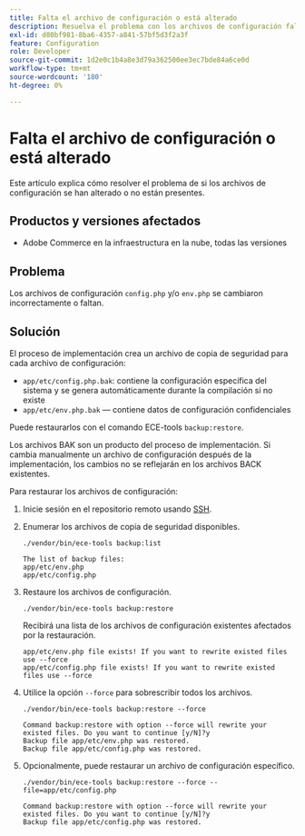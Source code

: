 ```yaml
---
title: Falta el archivo de configuración o está alterado
description: Resuelva el problema con los archivos de configuración faltantes o alterados para Adobe Commerce.
exl-id: d80bf981-8ba6-4357-a841-57bf5d3f2a3f
feature: Configuration
role: Developer
source-git-commit: 1d2e0c1b4a8e3d79a362500ee3ec7bde84a6ce0d
workflow-type: tm+mt
source-wordcount: '180'
ht-degree: 0%

---
```


# Falta el archivo de configuración o está alterado

Este artículo explica cómo resolver el problema de si los archivos de configuración se han alterado o no están presentes.

## Productos y versiones afectados

* Adobe Commerce en la infraestructura en la nube, todas las versiones

## Problema

Los archivos de configuración `config.php` y/o `env.php` se cambiaron incorrectamente o faltan.

## Solución

El proceso de implementación crea un archivo de copia de seguridad para cada archivo de configuración:

* `app/etc/config.php.bak`: contiene la configuración específica del sistema y se genera automáticamente durante la compilación si no existe
* `app/etc/env.php.bak` — contiene datos de configuración confidenciales

Puede restaurarlos con el comando ECE-tools `backup:restore`.

Los archivos BAK son un producto del proceso de implementación. Si cambia manualmente un archivo de configuración después de la implementación, los cambios no se reflejarán en los archivos BACK existentes.

Para restaurar los archivos de configuración:

1. Inicie sesión en el repositorio remoto usando [SSH](https://devdocs.magento.com/cloud/env/environments-ssh.html#ssh).
1. Enumerar los archivos de copia de seguridad disponibles.

   ```
   ./vendor/bin/ece-tools backup:list
   ```

   ```
   The list of backup files:
   app/etc/env.php
   app/etc/config.php
   ```

1. Restaure los archivos de configuración.

   ```
   ./vendor/bin/ece-tools backup:restore
   ```

   Recibirá una lista de los archivos de configuración existentes afectados por la restauración.

   ```
   app/etc/env.php file exists! If you want to rewrite existed files use --force
   app/etc/config.php file exists! If you want to rewrite existed files use --force
   ```

1. Utilice la opción `--force` para sobrescribir todos los archivos.

   ```
   ./vendor/bin/ece-tools backup:restore --force
   ```

   ```
   Command backup:restore with option --force will rewrite your existed files. Do you want to continue [y/N]?y
   Backup file app/etc/env.php was restored.
   Backup file app/etc/config.php was restored.
   ```

1. Opcionalmente, puede restaurar un archivo de configuración específico.

   ```
   ./vendor/bin/ece-tools backup:restore --force --file=app/etc/config.php
   ```

   ```
   Command backup:restore with option --force will rewrite your existed files. Do you want to continue [y/N]?y
   Backup file app/etc/config.php was restored.
   ```
